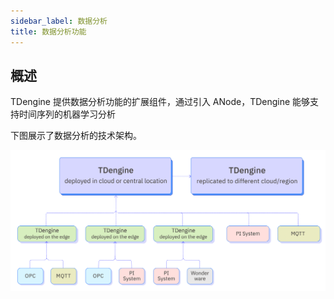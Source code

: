 ```yaml
---
sidebar_label: 数据分析
title: 数据分析功能
---
```


## 概述

TDengine 提供数据分析功能的扩展组件，通过引入 ANode，TDengine 能够支持时间序列的机器学习分析

下图展示了数据分析的技术架构。

![数据分析功能架构图](./pic/data-analysis.png)

